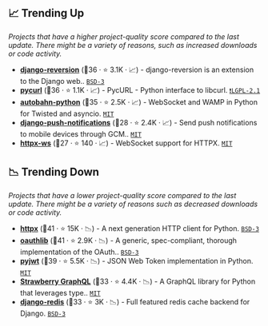 ## 📈 Trending Up

_Projects that have a higher project-quality score compared to the last update. There might be a variety of reasons, such as increased downloads or code activity._

- <b><a href="https://github.com/etianen/django-reversion">django-reversion</a></b> (🥇36 ·  ⭐ 3.1K · 📈) - django-reversion is an extension to the Django web.. <code><a href="http://bit.ly/3aKzpTv">BSD-3</a></code> <code><img src="https://static.djangoproject.com/img/icon-touch.e4872c4da341.png" style="display:inline;" width="13" height="13"></code>
- <b><a href="https://github.com/pycurl/pycurl">pycurl</a></b> (🥈36 ·  ⭐ 1.1K · 📈) - PycURL - Python interface to libcurl. <code><a href="https://tldrlegal.com/search?q=LGPL-2.1">❗️LGPL-2.1</a></code>
- <b><a href="https://github.com/crossbario/autobahn-python">autobahn-python</a></b> (🥈35 ·  ⭐ 2.5K · 📈) - WebSocket and WAMP in Python for Twisted and asyncio. <code><a href="http://bit.ly/34MBwT8">MIT</a></code>
- <b><a href="https://github.com/jazzband/django-push-notifications">django-push-notifications</a></b> (🥉28 ·  ⭐ 2.4K · 📈) - Send push notifications to mobile devices through GCM.. <code><a href="http://bit.ly/34MBwT8">MIT</a></code> <code><img src="https://static.djangoproject.com/img/icon-touch.e4872c4da341.png" style="display:inline;" width="13" height="13"></code>
- <b><a href="https://github.com/frankie567/httpx-ws">httpx-ws</a></b> (🥉27 ·  ⭐ 140 · 📈) - WebSocket support for HTTPX. <code><a href="http://bit.ly/34MBwT8">MIT</a></code>

## 📉 Trending Down

_Projects that have a lower project-quality score compared to the last update. There might be a variety of reasons such as decreased downloads or code activity._

- <b><a href="https://github.com/encode/httpx">httpx</a></b> (🥈41 ·  ⭐ 15K · 📉) - A next generation HTTP client for Python. <code><a href="http://bit.ly/3aKzpTv">BSD-3</a></code>
- <b><a href="https://github.com/oauthlib/oauthlib">oauthlib</a></b> (🥇41 ·  ⭐ 2.9K · 📉) - A generic, spec-compliant, thorough implementation of the OAuth.. <code><a href="http://bit.ly/3aKzpTv">BSD-3</a></code>
- <b><a href="https://github.com/jpadilla/pyjwt">pyjwt</a></b> (🥇39 ·  ⭐ 5.5K · 📉) - JSON Web Token implementation in Python. <code><a href="http://bit.ly/34MBwT8">MIT</a></code>
- <b><a href="https://github.com/strawberry-graphql/strawberry">Strawberry GraphQL</a></b> (🥈33 ·  ⭐ 4.4K · 📉) - A GraphQL library for Python that leverages type.. <code><a href="http://bit.ly/34MBwT8">MIT</a></code> <code><img src="https://graphql.org/img/logo.svg" style="display:inline;" width="13" height="13"></code>
- <b><a href="https://github.com/jazzband/django-redis">django-redis</a></b> (🥈33 ·  ⭐ 3K · 📉) - Full featured redis cache backend for Django. <code><a href="http://bit.ly/3aKzpTv">BSD-3</a></code> <code><img src="https://static.djangoproject.com/img/icon-touch.e4872c4da341.png" style="display:inline;" width="13" height="13"></code>

